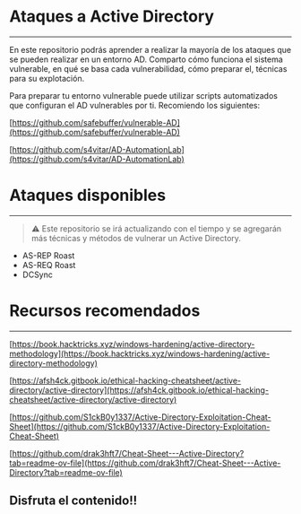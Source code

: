 # Ataques a Active Directory

---

En este repositorio podrás aprender a realizar la mayoría de los ataques que se pueden realizar en un entorno AD. Comparto cómo funciona el sistema vulnerable, en qué se basa cada vulnerabilidad, cómo preparar el, técnicas para su explotación.

Para preparar tu entorno vulnerable puede utilizar scripts automatizados que configuran el AD vulnerables por ti. Recomiendo los siguientes:

[https://github.com/safebuffer/vulnerable-AD](https://github.com/safebuffer/vulnerable-AD)

[https://github.com/s4vitar/AD-AutomationLab](https://github.com/s4vitar/AD-AutomationLab)

# Ataques disponibles

---

> ⚠️  Este repositorio se irá actualizando con el tiempo y se agregarán más técnicas y métodos de vulnerar un Active Directory.
> 
- AS-REP Roast
- AS-REQ Roast
- DCSync

# Recursos recomendados

---

[https://book.hacktricks.xyz/windows-hardening/active-directory-methodology](https://book.hacktricks.xyz/windows-hardening/active-directory-methodology)

[https://afsh4ck.gitbook.io/ethical-hacking-cheatsheet/active-directory/active-directory](https://afsh4ck.gitbook.io/ethical-hacking-cheatsheet/active-directory/active-directory)

[https://github.com/S1ckB0y1337/Active-Directory-Exploitation-Cheat-Sheet](https://github.com/S1ckB0y1337/Active-Directory-Exploitation-Cheat-Sheet)

[https://github.com/drak3hft7/Cheat-Sheet---Active-Directory?tab=readme-ov-file](https://github.com/drak3hft7/Cheat-Sheet---Active-Directory?tab=readme-ov-file)

## Disfruta el contenido!!
